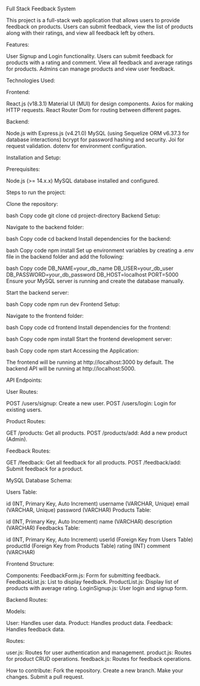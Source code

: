 Full Stack Feedback System

This project is a full-stack web application that allows users to provide feedback on products. Users can submit feedback, view the list of products along with their ratings, and view all feedback left by others.

Features:

User Signup and Login functionality.
Users can submit feedback for products with a rating and comment.
View all feedback and average ratings for products.
Admins can manage products and view user feedback.


Technologies Used:

Frontend:

React.js (v18.3.1)
Material UI (MUI) for design components.
Axios for making HTTP requests.
React Router Dom for routing between different pages.

Backend:

Node.js with Express.js (v4.21.0)
MySQL (using Sequelize ORM v6.37.3 for database interactions)
bcrypt for password hashing and security.
Joi for request validation.
dotenv for environment configuration.


Installation and Setup:

Prerequisites:

Node.js (>= 14.x.x)
MySQL database installed and configured.


Steps to run the project:

Clone the repository:

bash
Copy code
git clone <repository-url>
cd project-directory
Backend Setup:

Navigate to the backend folder:

bash
Copy code
cd backend
Install dependencies for the backend:

bash
Copy code
npm install
Set up environment variables by creating a .env file in the backend folder and add the following:

bash
Copy code
DB_NAME=your_db_name
DB_USER=your_db_user
DB_PASSWORD=your_db_password
DB_HOST=localhost
PORT=5000
Ensure your MySQL server is running and create the database manually.

Start the backend server:

bash
Copy code
npm run dev
Frontend Setup:

Navigate to the frontend folder:

bash
Copy code
cd frontend
Install dependencies for the frontend:

bash
Copy code
npm install
Start the frontend development server:

bash
Copy code
npm start
Accessing the Application:

The frontend will be running at http://localhost:3000 by default.
The backend API will be running at http://localhost:5000.


API Endpoints:

User Routes:

POST /users/signup: Create a new user.
POST /users/login: Login for existing users.

Product Routes:

GET /products: Get all products.
POST /products/add: Add a new product (Admin).

Feedback Routes:

GET /feedback: Get all feedback for all products.
POST /feedback/add: Submit feedback for a product.


MySQL Database Schema:

Users Table:

id (INT, Primary Key, Auto Increment)
username (VARCHAR, Unique)
email (VARCHAR, Unique)
password (VARCHAR)
Products Table:

id (INT, Primary Key, Auto Increment)
name (VARCHAR)
description (VARCHAR)
Feedbacks Table:

id (INT, Primary Key, Auto Increment)
userId (Foreign Key from Users Table)
productId (Foreign Key from Products Table)
rating (INT)
comment (VARCHAR)


Frontend Structure:

Components:
FeedbackForm.js: Form for submitting feedback.
FeedbackList.js: List to display feedback.
ProductList.js: Display list of products with average rating.
LoginSignup.js: User login and signup form.


Backend Routes:

Models:

User: Handles user data.
Product: Handles product data.
Feedback: Handles feedback data.

Routes:

user.js: Routes for user authentication and management.
product.js: Routes for product CRUD operations.
feedback.js: Routes for feedback operations.


How to contribute:
Fork the repository.
Create a new branch.
Make your changes.
Submit a pull request.


